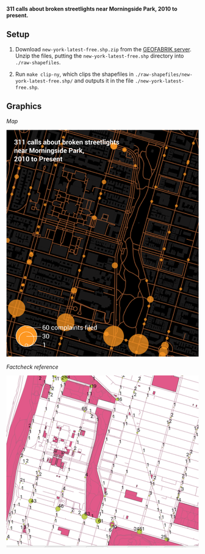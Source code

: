 **311 calls about broken streetlights near Morningside Park, 2010 to present.**

## Setup

1. Download `new-york-latest-free.shp.zip` from the [GEOFABRIK server](http://download.geofabrik.de/north-america/us/new-york.html). Unzip the files, putting the `new-york-latest-free.shp` directory into `./raw-shapefiles`.

2. Run `make clip-ny`, which clips the shapefiles in `./raw-shapefiles/new-york-latest-free.shp/` and outputs it in the file `./new-york-latest-free.shp`.

## Graphics

_Map_

![](ai/Artboard%201.png)

_Factcheck reference_

![](FACTCHECK%20BIG%20REFERENCE.png)
